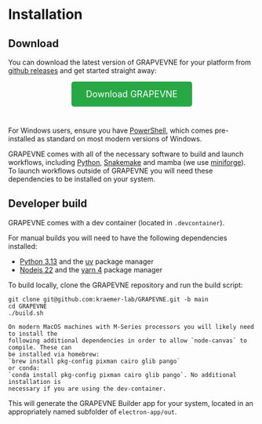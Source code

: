 # Installation

## Download

You can download the latest version of GRAPVEVNE for your platform from
[github releases](https://github.com/kraemer-lab/GRAPEVNE/releases) and get started straight away:

<div style="text-align: center; margin-bottom: 20px;">
    <a href="https://github.com/kraemer-lab/GRAPEVNE/releases" download style="display: inline-block; margin: 0 auto 20px auto; padding: 15px 30px; background-color: #28a745; color: white; text-decoration: none; border-radius: 5px; font-size: 18px;">
    Download GRAPEVNE
    </a>
</div>

For Windows users, ensure you have [PowerShell](https://learn.microsoft.com/en-us/powershell/), which comes pre-installed as standard on most modern versions of Windows.

GRAPEVNE comes with all of the necessary software to build and launch workflows, including [Python](https://www.python.org/), [Snakemake](https://snakemake.github.io/) and mamba (we use [miniforge](https://github.com/conda-forge/miniforge)). To launch workflows outside of GRAPEVNE you will need these dependencies to be installed on your system.

## Developer build

GRAPEVNE comes with a dev container (located in `.devcontainer`).

For manual builds you will need to have the following dependencies installed:
- [Python 3.13](https://www.python.org/) and the [uv](https://github.com/astral-sh/uv) package manager
- [Nodejs 22](https://nodejs.org/en) and the [yarn 4](https://yarnpkg.com/) package manager

To build locally, clone the GRAPEVNE repository and run the build script:

```
git clone git@github.com:kraemer-lab/GRAPEVNE.git -b main
cd GRAPEVNE
./build.sh
```

```{note}
On modern MacOS machines with M-Series processors you will likely need to install the
following additional dependencies in order to allow `node-canvas` to compile. These can
be installed via homebrew:
`brew install pkg-config pixman cairo glib pango`
or conda:
`conda install pkg-config pixman cairo glib pango`. No additional installation is
necessary if you are using the dev-container.
```

This will generate the GRAPEVNE Builder app for your system, located in
an appropriately named subfolder of `electron-app/out`.
